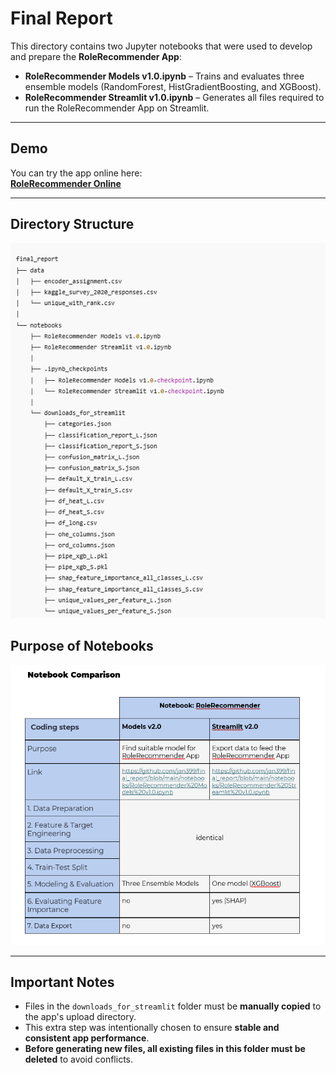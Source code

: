 # Final Report

This directory contains two Jupyter notebooks that were used to develop and prepare the **RoleRecommender App**:

- **RoleRecommender Models v1.0.ipynb** – Trains and evaluates three ensemble models (RandomForest, HistGradientBoosting, and XGBoost).
- **RoleRecommender Streamlit v1.0.ipynb** – Generates all files required to run the RoleRecommender App on Streamlit.

---

## Demo

You can try the app online here:  
[**RoleRecommender Online**](https://w9v3uossaz4zuzqyfzufvp.streamlit.app/)

---

## Directory Structure

![Directory Structure](data/1_File_Structure.png)


## Purpose of Notebooks

![Prupose of Notebooks](data/2_Notebook_Comparison.png)


---

## Important Notes

- Files in the `downloads_for_streamlit` folder must be **manually copied** to the app's upload directory.  
- This extra step was intentionally chosen to ensure **stable and consistent app performance**.  
- **Before generating new files, all existing files in this folder must be deleted** to avoid conflicts.
